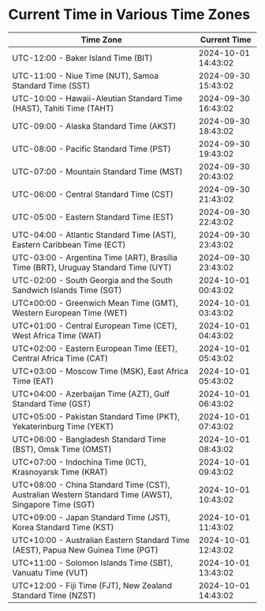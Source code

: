# Current Time in Various Time Zones

| Time Zone | Current Time |
|-----------|--------------|
| UTC-12:00 - Baker Island Time (BIT) | 2024-10-01 14:43:02 |
| UTC-11:00 - Niue Time (NUT), Samoa Standard Time (SST) | 2024-09-30 15:43:02 |
| UTC-10:00 - Hawaii-Aleutian Standard Time (HAST), Tahiti Time (TAHT) | 2024-09-30 16:43:02 |
| UTC-09:00 - Alaska Standard Time (AKST) | 2024-09-30 18:43:02 |
| UTC-08:00 - Pacific Standard Time (PST) | 2024-09-30 19:43:02 |
| UTC-07:00 - Mountain Standard Time (MST) | 2024-09-30 20:43:02 |
| UTC-06:00 - Central Standard Time (CST) | 2024-09-30 21:43:02 |
| UTC-05:00 - Eastern Standard Time (EST) | 2024-09-30 22:43:02 |
| UTC-04:00 - Atlantic Standard Time (AST), Eastern Caribbean Time (ECT) | 2024-09-30 23:43:02 |
| UTC-03:00 - Argentina Time (ART), Brasília Time (BRT), Uruguay Standard Time (UYT) | 2024-09-30 23:43:02 |
| UTC-02:00 - South Georgia and the South Sandwich Islands Time (SGT) | 2024-10-01 00:43:02 |
| UTC±00:00 - Greenwich Mean Time (GMT), Western European Time (WET) | 2024-10-01 03:43:02 |
| UTC+01:00 - Central European Time (CET), West Africa Time (WAT) | 2024-10-01 04:43:02 |
| UTC+02:00 - Eastern European Time (EET), Central Africa Time (CAT) | 2024-10-01 05:43:02 |
| UTC+03:00 - Moscow Time (MSK), East Africa Time (EAT) | 2024-10-01 05:43:02 |
| UTC+04:00 - Azerbaijan Time (AZT), Gulf Standard Time (GST) | 2024-10-01 06:43:02 |
| UTC+05:00 - Pakistan Standard Time (PKT), Yekaterinburg Time (YEKT) | 2024-10-01 07:43:02 |
| UTC+06:00 - Bangladesh Standard Time (BST), Omsk Time (OMST) | 2024-10-01 08:43:02 |
| UTC+07:00 - Indochina Time (ICT), Krasnoyarsk Time (KRAT) | 2024-10-01 09:43:02 |
| UTC+08:00 - China Standard Time (CST), Australian Western Standard Time (AWST), Singapore Time (SGT) | 2024-10-01 10:43:02 |
| UTC+09:00 - Japan Standard Time (JST), Korea Standard Time (KST) | 2024-10-01 11:43:02 |
| UTC+10:00 - Australian Eastern Standard Time (AEST), Papua New Guinea Time (PGT) | 2024-10-01 12:43:02 |
| UTC+11:00 - Solomon Islands Time (SBT), Vanuatu Time (VUT) | 2024-10-01 13:43:02 |
| UTC+12:00 - Fiji Time (FJT), New Zealand Standard Time (NZST) | 2024-10-01 14:43:02 |
